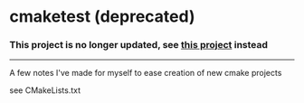 # cmaketest (deprecated)

### This project is no longer updated, see [this project](https://github.com/pttoth/cmake_template_project) instead

-----

A few notes I've made for myself to ease creation of new cmake projects

see CMakeLists.txt
